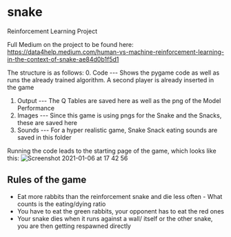 # snake
Reinforcement Learning Project

Full Medium on the project to be found here: https://data4help.medium.com/human-vs-machine-reinforcement-learning-in-the-context-of-snake-ae84d0b1f5d1

The structure is as follows:
0. Code   --- Shows the pygame code as well as runs the already trained algorithm. A second player is already inserted in the game
1. Output --- The Q Tables are saved here as well as the png of the Model Performance
2. Images --- Since this game is using pngs for the Snake and the Snacks, these are saved here
3. Sounds --- For a hyper realistic game, Snake Snack eating sounds are saved in this folder 

Running the code leads to the starting page of the game, which looks like this:
![Screenshot 2021-01-06 at 17 42 56](https://user-images.githubusercontent.com/52722450/103796409-6f970380-5047-11eb-921e-f2165edd368c.png)

## Rules of the game
- Eat more rabbits than the reinforcement snake and die less often - What counts is the eating/dying ratio
- You have to eat the green rabbits, your opponent has to eat the red ones
- Your snake dies when it runs against a wall/ itself or the other snake, you are then getting respawned directly


